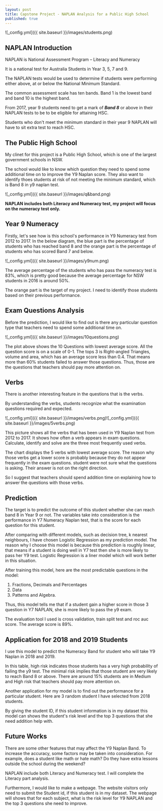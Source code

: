 ```yaml
---
layout: post
title: Capstone Project - NAPLAN Analysis for a Public High School
published: true
---
```


![_config.yml]({{ site.baseurl }}/images/students.png)

## NAPLAN Introduction

NAPLAN is National Assessment Program – Literacy and Numeracy

It is a national test for Australia Students in Year 3, 5, 7 and 9.

The NAPLAN tests would be used to determine if students were performing either above, at or below the National Minimum Standard.

The common assessment scale has ten bands. Band 1 is the lowest band and band 10 is the highest band.

From 2017, year 9 students need to get a mark of _**Band 8**_ or above in their NAPLAN tests to be to be eligible for attaining HSC.

Students who don't meet the minimum standard in their year 9 NAPLAN will have to sit extra test to reach HSC.

## The Public High School

My clinet for this project is a Public High School, which is one of the largest government schools in NSW.

The school would like to know which question they need to spend some additional time on to improve the Y9 Naplan score. They also want to identify thoes students at risk of not meeting the minimum standard, which is Band 8 in y9 naplan test. 

![_config.yml]({{ site.baseurl }}/images/q&band.png)

**NAPLAN includes both Literacy and Numeracy test, my project will focus on the numeracy test only.**

## Year 9 Numeracy
Firstly, let's see how is this school's performance in Y9 Numeracy test from 2012 to 2017.
In the below diagram, the blue part is the percentage of students who has reached band 8 and the orange part is the percentage of students who has scored Band 7 and below.

![_config.yml]({{ site.baseurl }}/images/y9num.png)


The average percentage of the students who has pass the numeracy test is 83%, which is pretty good because the average percentage for NSW students in 2016 is around 50%.

The orange part is the target of my project. I need to identify those students based on their previous performance. 

## Exam Questions Analysis

Before the prediction, I would like to find out is there any particular question type that teachers need to spend some additional time on.

![_config.yml]({{ site.baseurl }}/images/10questions.png)

The plot above shows the 10 Questions with lowest average score. All the question score is on a scale of 0-1. The tops 3 is Right-angled Triangles, volume and area, which has an average score less than 0.4. That means more than 60% students failed to answer those questions. Thus, those are the questions that teachers should pay more attention on.


## Verbs

There is another interesting feature in the questions that is the verbs.

By understanding the verbs, students recognize what the examination questions required and expected.

![_config.yml]({{ site.baseurl }}/images/verbs.png)![_config.yml]({{ site.baseurl }}/images/5verbs.png)

This picture shows all the verbs that has been used in Y9 Naplan test from 2012 to 2017. It shows how often a verb appears in exam questions. Calculate, identify and solve are the three most frequently used verbs. 


The chart displays the 5 verbs with lowest average score. The reason why those verbs get a lower score is probably because they do not appear frequently in the exam questions. student were not sure what the questions is asking. Their answer is not on the right direction.

So I suggest that teachers should spend addition time on explaining how to answer the questions with those verbs. 

## Prediction
 
The target is to predict the outcome of this student whether she can reach band 8 in Year 9 or not. The variables take into consideration is the performance in Y7 Numeracy Naplan test, that is the score for each question for this student.

After comparing with different models, such as decision tree, k nearest neighbours, I have chosen Logistic Regression as my prediction model. The reason why I choose this model is because this prediction is roughly linear, that means if a student is doing well in Y7 test then she is more likely to pass her Y9 test. Logistic Regression is a liner model which will work better in this situation.

After training this model, here are the most predictable questions in the model: 

1. Fractions, Decimals and Percentages 
2. Data 
3. Patterns and Algebra.

Thus, this model tells me that if a student gain a higher score in those 3 question in Y7 NAPLAN, she is more likely to pass the y9 exam.

The evaluation tool I used is cross validation, train split test and roc auc score. The average score is 89%.


## Application for 2018 and 2019 Students

I use this model to predict the Numeracy Band for student who will take Y9 Naplan in 2018 and 2019.

In this table, high risk indicates those students has a very high probability of failing the y9 test. The minimal risk implies that those student are very likely to reach Band 8 or above.
There are around 15% students are in Medium and High risk that teachers should pay more attention on.



Another application for my model is to find out the performance for a particular student. Here are 3 random student I have selected from 2018 students. 

By giving the student ID, if this student information is in my dataset this model can shows the student's risk level and the top 3 questions that she need addition help with.


## Future Works

There are some other features that may affect the Y9 Naplan Band. To increase the accuracy, some factors may be taken into consideration. For example, does a student like math or hate math? Do they have extra lessons outside the school during the weekend?

NAPLAN include both Literacy and Numeracy test. I will complete the Literacy part analysis.

Furthermore, I would like to make a webpage. The website visitors only need to submit the Student id, if this student is in my dataset. The webpage will shows that for each subject, what is the risk level for Y9 NAPLAN and the top 3 questions she need to improve.


